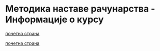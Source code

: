 # Методика наставе рачунарства  - Информације о курсу  

[почетна страна](../../README.md)


[почетна страна](../../README.md)